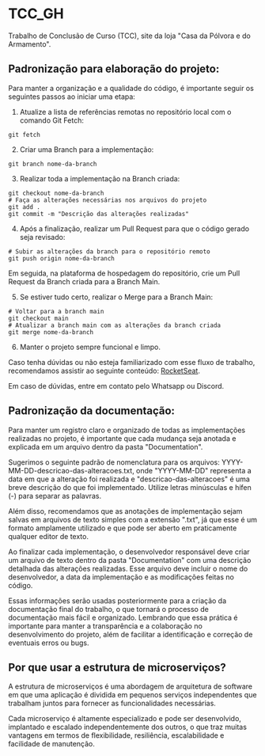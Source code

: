 # TCC_GH

Trabalho de Conclusão de Curso (TCC), site da loja "Casa da Pólvora e do Armamento".

## Padronização para elaboração do projeto:

Para manter a organização e a qualidade do código, é importante seguir os seguintes passos ao iniciar uma etapa:

1. Atualize a lista de referências remotas no repositório local com o comando Git Fetch:

```git
git fetch
```

2. Criar uma Branch para a implementação:

```git
git branch nome-da-branch
```

3. Realizar toda a implementação na Branch criada:

```git
git checkout nome-da-branch
# Faça as alterações necessárias nos arquivos do projeto
git add .
git commit -m "Descrição das alterações realizadas"
```

4. Após a finalização, realizar um Pull Request para que o código gerado seja revisado:

```git
# Subir as alterações da branch para o repositório remoto
git push origin nome-da-branch
```

Em seguida, na plataforma de hospedagem do repositório, crie um Pull Request da Branch criada para a Branch Main.

5. Se estiver tudo certo, realizar o Merge para a Branch Main:

```git
# Voltar para a branch main
git checkout main
# Atualizar a branch main com as alterações da branch criada
git merge nome-da-branch
```

6. Manter o projeto sempre funcional e limpo.

Caso tenha dúvidas ou não esteja familiarizado com esse fluxo de trabalho, recomendamos assistir ao seguinte conteúdo: [RocketSeat](https://app.rocketseat.com.br/discover/course/github-para-times).

Em caso de dúvidas, entre em contato pelo Whatsapp ou Discord.

## Padronização da documentação:

Para manter um registro claro e organizado de todas as implementações realizadas no projeto, é importante que cada mudança seja anotada e explicada em um arquivo dentro da pasta "Documentation".

Sugerimos o seguinte padrão de nomenclatura para os arquivos: YYYY-MM-DD-descricao-das-alteracoes.txt, onde "YYYY-MM-DD" representa a data em que a alteração foi realizada e "descricao-das-alteracoes" é uma breve descrição do que foi implementado. Utilize letras minúsculas e hífen (-) para separar as palavras.

Além disso, recomendamos que as anotações de implementação sejam salvas em arquivos de texto simples com a extensão ".txt", já que esse é um formato amplamente utilizado e que pode ser aberto em praticamente qualquer editor de texto.

Ao finalizar cada implementação, o desenvolvedor responsável deve criar um arquivo de texto dentro da pasta "Documentation" com uma descrição detalhada das alterações realizadas. Esse arquivo deve incluir o nome do desenvolvedor, a data da implementação e as modificações feitas no código.

Essas informações serão usadas posteriormente para a criação da documentação final do trabalho, o que tornará o processo de documentação mais fácil e organizado. Lembrando que essa prática é importante para manter a transparência e a colaboração no desenvolvimento do projeto, além de facilitar a identificação e correção de eventuais erros ou bugs.

## Por que usar a estrutura de microserviços?

A estrutura de microserviços é uma abordagem de arquitetura de software em que uma aplicação é dividida em pequenos serviços independentes que trabalham juntos para fornecer as funcionalidades necessárias.

Cada microserviço é altamente especializado e pode ser desenvolvido, implantado e escalado independentemente dos outros, o que traz muitas vantagens em termos de flexibilidade, resiliência, escalabilidade e facilidade de manutenção.
